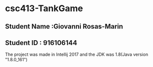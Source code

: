 # csc413-TankGame

## Student Name :Giovanni Rosas-Marin
## Student ID : 916106144 


The project was made in Intellij 2017 and the JDK was 1.8(Java version "1.8.0_161")


